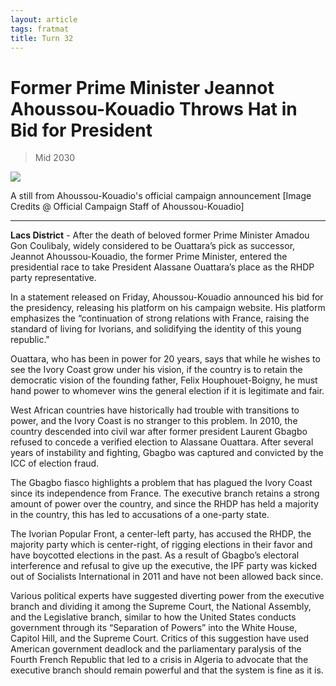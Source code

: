 ```yaml
---
layout: article
tags: fratmat
title: Turn 32
---
```


# Former Prime Minister Jeannot Ahoussou-Kouadio Throws Hat in Bid for President

<blockquote class="blockquote">
  <p id="date-published">Mid 2030</p>
</blockquote>

<div class="main-image-container">
    <img src = "../../../assets/images/Turn_32_Fratmat_Image_1.JPG" id="container-image">
    <p id="image-caption">A still from Ahoussou-Kouadio's official campaign announcement [Image Credits @ Official Campaign Staff of Ahoussou-Kouadio]</p>
</div>

---

**Lacs District** - After the death of beloved former Prime Minister Amadou Gon Coulibaly, widely considered to be Ouattara’s pick as successor, Jeannot Ahoussou-Kouadio, the former Prime Minister, entered the presidential race to take President Alassane Ouattara’s place as the RHDP party representative. 

In a statement released on Friday, Ahoussou-Kouadio announced his bid for the presidency, releasing his platform on his campaign website. His platform emphasizes the “continuation of strong relations with France, raising the standard of living for Ivorians, and solidifying the identity of this young republic."

Ouattara, who has been in power for 20 years, says that while he wishes to see the Ivory Coast grow under his vision, if the country is to retain the democratic vision of the founding father, Felix Houphouet-Boigny, he must hand power to whomever wins the general election if it is legitimate and fair. 

West African countries have historically had trouble with transitions to power, and the Ivory Coast is no stranger to this problem. In 2010, the country descended into civil war after former president Laurent Gbagbo refused to concede a verified election to Alassane Ouattara. After several years of instability and fighting, Gbagbo was captured and convicted by the ICC of election fraud. 

The Gbagbo fiasco highlights a problem that has plagued the Ivory Coast since its independence from France. The executive branch retains a strong amount of power over the country, and since the RHDP has held a majority in the country, this has led to accusations of a one-party state. 

The Ivorian Popular Front, a center-left party, has accused the RHDP, the majority party which is center-right, of rigging elections in their favor and have boycotted elections in the past. As a result of Gbagbo’s electoral interference and refusal to give up the executive, the IPF party was kicked out of Socialists International in 2011 and have not been allowed back since. 

Various political experts have suggested diverting power from the executive branch and dividing it among the Supreme Court, the National Assembly, and the Legislative branch, similar to how the United States conducts government through its “Separation of Powers” into the White House, Capitol Hill, and the Supreme Court. Critics of this suggestion have used American government deadlock and the parliamentary paralysis of the Fourth French Republic that led to a crisis in Algeria to advocate that the executive branch should remain powerful and that the system is fine as it is.

